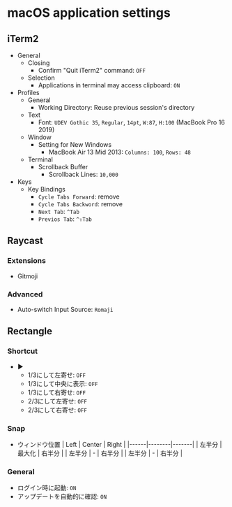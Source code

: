 macOS application settings
==========================

iTerm2
------

* General
  * Closing
    * Confirm "Quit iTerm2" command: `OFF`
  * Selection
    * Applications in terminal may access clipboard: `ON`
* Profiles
  * General
    * Working Directory: Reuse previous session's directory
  * Text
    * Font: `UDEV Gothic 35`, `Regular`, `14pt`, `W:87`, `H:100` (MacBook Pro 16 2019)
  * Window
    * Setting for New Windows
      * MacBook Air 13 Mid 2013: `Columns: 100`, `Rows: 48`
  * Terminal
    * Scrollback Buffer
      * Scrollback Lines: `10,000`
* Keys
  * Key Bindings
    * `Cycle Tabs Forward`: remove
    * `Cycle Tabs Backword`: remove
    * `Next Tab`: `^Tab`
    * `Previos Tab`: `^⇧Tab`


Raycast
-------

### Extensions

* Gitmoji

### Advanced

* Auto-switch Input Source: `Romaji`


Rectangle
---------

### Shortcut

* ▶
  * 1/3にして左寄せ: `OFF`
  * 1/3にして中央に表示: `OFF`
  * 1/3にして右寄せ: `OFF`
  * 2/3にして左寄せ: `OFF`
  * 2/3にして右寄せ: `OFF`

### Snap

* ウィンドウ位置
  | Left | Center | Right |
  |------|--------|-------|
  | 左半分 | 最大化 | 右半分 |
  | 左半分 | - | 右半分 |
  | 左半分 | - | 右半分 |

### General

* ログイン時に起動: `ON`
* アップデートを自動的に確認: `ON`
